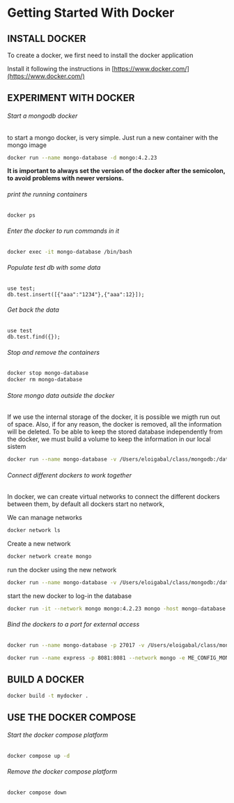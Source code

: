 # Getting Started With Docker
## INSTALL DOCKER
To create a docker, we first need to install the docker application

Install it following the instructions in [https://www.docker.com/](https://www.docker.com/)

## EXPERIMENT WITH DOCKER
###### Start a mongodb docker
to start a mongo docker, is very simple. Just run a new container with the mongo image
```bash
docker run --name mongo-database -d mongo:4.2.23
```
**It is important to always set the version of the docker after the semicolon, to avoid problems with newer versions.**

###### print the running containers

```bash
docker ps
```

###### Enter the docker to run commands in it
```bash
docker exec -it mongo-database /bin/bash
```

###### Populate test db with some data

```mongo
use test;
db.test.insert([{"aaa":"1234"},{"aaa":12}]);
```

###### Get back the data

```mongo
use test
db.test.find({});
```

###### Stop and remove the containers

```bash
docker stop mongo-database
docker rm mongo-database
```

###### Store mongo data outside the docker

If we use the internal storage of the docker, it is possible we migth run out of space. Also, if for any reason, the docker is removed, all the information will be deleted.
To be able to keep the stored database independently from the docker, we must build a volume to keep the information in our local sistem

```bash
docker run --name mongo-database -v /Users/eloigabal/class/mongodb:/data/db -d mongo:4.2.23
```

###### Connect different dockers to work together

In docker, we can create virtual networks to connect the different dockers between them, by default all dockers start no network,

We can manage networks
```bash 
docker network ls
```
Create a new network
```bash
docker network create mongo
```

run the docker using the new network

```bash
docker run --name mongo-database -v /Users/eloigabal/class/mongodb:/data/db --network mongo -d mongo:4.2.23
```

start the new docker to log-in the  database
```bash 
docker run -it --network mongo mongo:4.2.23 mongo -host mongo-database
```

###### Bind the dockers to a port for external access

```bash
docker run --name mongo-database -p 27017 -v /Users/eloigabal/class/mongodb:/data/db --network mongo -d mongo:4.2.23
```

```bash
docker run --name express -p 8081:8081 --network mongo -e ME_CONFIG_MONGODB_SERVER=mongo-database -d mongo-express:0.54.0
```

## BUILD A DOCKER

```bash
docker build -t mydocker .
```

## USE THE DOCKER COMPOSE
###### Start the docker compose platform
```bash
docker compose up -d
```
###### Remove the docker compose platform
```bash
docker compose down
```